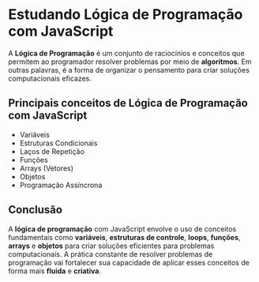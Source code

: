 # Estudando Lógica de Programação com JavaScript
A **Lógica de Programação** é um conjunto de raciocínios e conceitos que permitem ao programador resolver problemas por meio de **algoritmos**. Em outras palavras, é a forma de organizar o pensamento para criar soluções computacionais eficazes.

## Principais conceitos de Lógica de Programação com JavaScript
- Variáveis
- Estruturas Condicionais
- Laços de Repetição
- Funções
- Arrays (Vetores)
- Objetos
- Programação Assíncrona

## Conclusão
A **lógica de programação** com JavaScript envolve o uso de conceitos fundamentais como **variáveis**, **estruturas de controle**, **loops**, **funções**, **arrays** e **objetos** para criar soluções eficientes para problemas computacionais. A prática constante de resolver problemas de programação vai fortalecer sua capacidade de aplicar esses conceitos de forma mais **fluida** e **criativa**.
